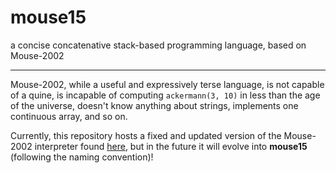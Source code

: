 # mouse15
a concise concatenative stack-based programming language, based on Mouse-2002

---
Mouse-2002, while a useful and expressively terse language, is not capable of a quine, is incapable of computing `ackermann(3, 10)` in less than the age of the universe, doesn't know anything about strings, implements one continuous array, and so on.

Currently, this repository hosts a fixed and updated version of the Mouse-2002 interpreter found [here](http://mouse.davidgsimpson.com/mouse2002/index.html), but in the future it will evolve into **mouse15** (following the naming convention)!
